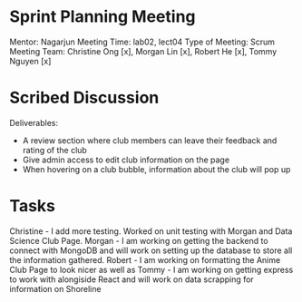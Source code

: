 # Sprint Planning Meeting
Mentor: Nagarjun
Meeting Time: lab02, lect04
Type of Meeting: Scrum Meeting
Team: Christine Ong [x], Morgan Lin [x], Robert He [x], Tommy Nguyen [x]

# Scribed Discussion
Deliverables:
- A review section where club members can leave their feedback and rating of the club
- Give admin access to edit club information on the page
- When hovering on a club bubble, information about the club will pop up

# Tasks
Christine - I add more testing. Worked on unit testing with Morgan and Data Science Club Page.
Morgan - I am working on getting the backend to connect with MongoDB and will work on setting up the database to store all the information gathered.
Robert - I am working on formatting the Anime Club Page to look nicer as well as 
Tommy - I am working on getting express to work with alongiside React and will work on data scrapping for information on Shoreline
